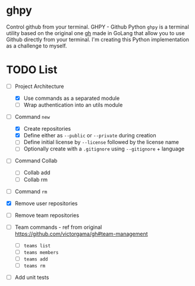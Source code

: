 # ghpy
Control github from your terminal.
GHPY - Github Python
`ghpy` is a terminal utility based on the original one [gh](https://github.com/victorgama/gh) made in GoLang that allow you to use Github directly from your terminal. I'm creating this Python implementation as a challenge to myself.

# TODO List
- [ ] Project Architecture
  - [X] Use commands as a separated module
  - [ ] Wrap authentication into an utils module
  
- [ ] Command `new`
  - [x] Create repositories
  - [x] Define either as `--public` or `--private` during creation
  - [ ] Define initial license by `--license` followed by the license name
  - [ ] Optionally create with a `.gitignore` using `--gitignore` + language
 
- [ ] Command Collab
  - [ ] Collab add
  - [ ] Collab rm
 
 - [ ] Command `rm`
  - [x] Remove user repositories
  - [ ] Remove team repositories

- [ ] Team commands - ref from original https://github.com/victorgama/gh#team-management
  - [ ] `teams list`
  - [ ] `teams members`
  - [ ] `teams add`
  - [ ] `teams rm`
  
 - [ ] Add unit tests
